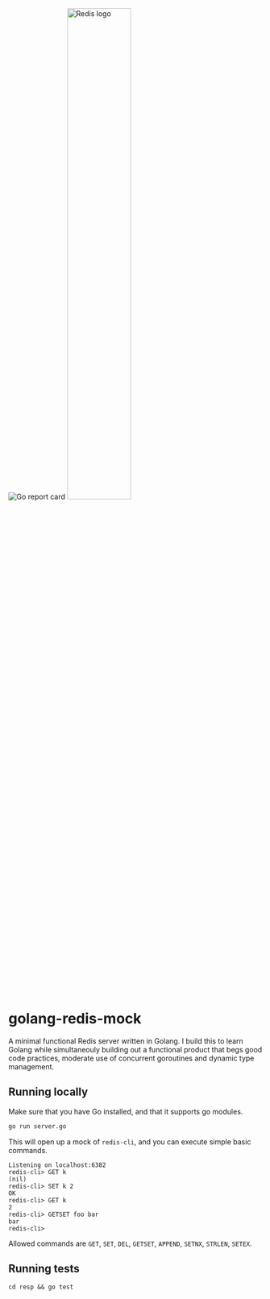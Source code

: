 <img class="badge" alt="Go report card" tag="github.com/tmpaul/golang-redis-mock" src="https://goreportcard.com/badge/github.com/tmpaul/golang-redis-mock">

<img width="50%" height="50%" alt="Redis logo" src="https://upload.wikimedia.org/wikipedia/en/thumb/6/6b/Redis_Logo.svg/1200px-Redis_Logo.svg.png"/>

# golang-redis-mock
A minimal functional Redis server written in Golang. I build this to learn Golang while simultaneouly
building out a functional product that begs good code practices, moderate use of concurrent goroutines
and dynamic type management.


## Running locally
Make sure that you have Go installed, and that it supports go modules.

```bash
go run server.go
```

This will open up a mock of `redis-cli`, and you can execute simple basic commands.

```
Listening on localhost:6382
redis-cli> GET k
(nil)
redis-cli> SET k 2
OK
redis-cli> GET k
2
redis-cli> GETSET foo bar
bar
redis-cli> 
```

Allowed commands are `GET`, `SET`, `DEL`, `GETSET`, `APPEND`, `SETNX`, `STRLEN`, `SETEX`.

## Running tests

`cd resp && go test`
